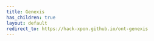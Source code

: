 ```yaml
---
title: Genexis
has_children: true
layout: default
redirect_to: https://hack-xpon.github.io/ont-genexis
---
```

